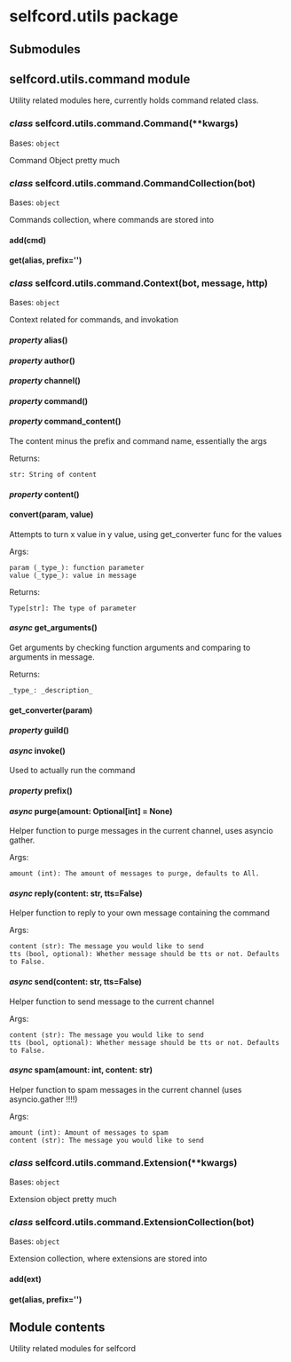 # selfcord.utils package

## Submodules

## selfcord.utils.command module

Utility related modules here, currently holds command related class.


### _class_ selfcord.utils.command.Command(\*\*kwargs)
Bases: `object`

Command Object pretty much


### _class_ selfcord.utils.command.CommandCollection(bot)
Bases: `object`

Commands collection, where commands are stored into


#### add(cmd)

#### get(alias, prefix='')

### _class_ selfcord.utils.command.Context(bot, message, http)
Bases: `object`

Context related for commands, and invokation


#### _property_ alias()

#### _property_ author()

#### _property_ channel()

#### _property_ command()

#### _property_ command_content()
The content minus the prefix and command name, essentially the args

Returns:

    str: String of content


#### _property_ content()

#### convert(param, value)
Attempts to turn x value in y value, using get_converter func for the values

Args:

    param (_type_): function parameter
    value (_type_): value in message

Returns:

    Type[str]: The type of parameter


#### _async_ get_arguments()
Get arguments by checking function arguments and comparing to arguments in message.

Returns:

    _type_: _description_


#### get_converter(param)

#### _property_ guild()

#### _async_ invoke()
Used to actually run the command


#### _property_ prefix()

#### _async_ purge(amount: Optional[int] = None)
Helper function to purge messages in the current channel, uses asyncio gather.

Args:

    amount (int): The amount of messages to purge, defaults to All.


#### _async_ reply(content: str, tts=False)
Helper function to reply to your own message containing the command

Args:

    content (str): The message you would like to send
    tts (bool, optional): Whether message should be tts or not. Defaults to False.


#### _async_ send(content: str, tts=False)
Helper function to send message to the current channel

Args:

    content (str): The message you would like to send
    tts (bool, optional): Whether message should be tts or not. Defaults to False.


#### _async_ spam(amount: int, content: str)
Helper function to spam messages in the current channel (uses asyncio.gather !!!!)

Args:

    amount (int): Amount of messages to spam
    content (str): The message you would like to send


### _class_ selfcord.utils.command.Extension(\*\*kwargs)
Bases: `object`

Extension object pretty much


### _class_ selfcord.utils.command.ExtensionCollection(bot)
Bases: `object`

Extension collection, where extensions are stored into


#### add(ext)

#### get(alias, prefix='')
## Module contents

Utility related modules for selfcord
